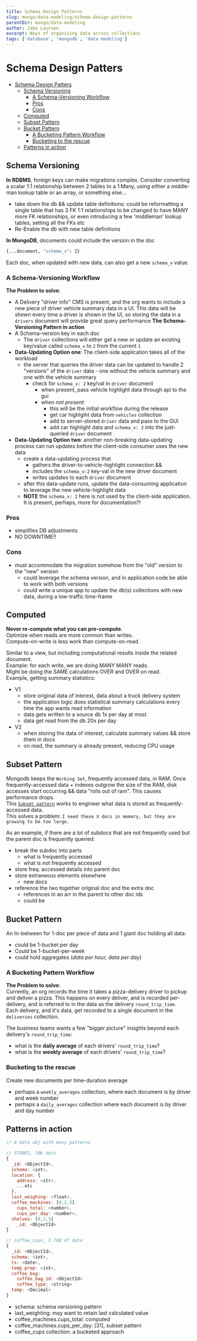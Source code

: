 ```yaml
---
title: Schema Design Patterns
slug: mongo/data-modeling/schema-design-patterns
parentDir: mongo/data-modeling
author: Jake Laursen
excerpt: Ways of organizing data across collections
tags: ['database', 'mongodb', 'data modeling']
---
```


# Schema Design Patters

- [Schema Design Patters](#schema-design-patters)
  - [Schema Versioning](#schema-versioning)
    - [A Schema-Versioning Workflow](#a-schema-versioning-workflow)
    - [Pros](#pros)
    - [Cons](#cons)
  - [Computed](#computed)
  - [Subset Pattern](#subset-pattern)
  - [Bucket Pattern](#bucket-pattern)
    - [A Bucketing Pattern Workflow](#a-bucketing-pattern-workflow)
    - [Bucketing to the rescue](#bucketing-to-the-rescue)
  - [Patterns in action](#patterns-in-action)

## Schema Versioning

**In RDBMS**, foreign keys can make migrations complex.
Consider converting a scalar 1:1 relationship between 2 tables to a 1:Many, using either a middle-man lookup table or an array, or something else...

- take down the db && update table definitions: could be reformatting a single table that has 3 FK 1:1 relationships to be changed to have MANY more FK relationships, or even introducing a few 'middleman' lookup tables, setting all the FKs etc
- Re-Enable the db with new table definitions

**In MongoDB**, documents could include the version in the doc

```bash
{...document, "schema_v": 2}
```

Each doc, when updated with new data, can also get a new `schema_v` value.

### A Schema-Versioning Workflow

**The Problem to solve**:

- A Delivery "driver info" CMS is present, and the org wants to include a new piece of driver vehicle summary data in a UI. This data will be shown every time a driver is shown in the UI, so storing the data in a `drivers` document will provide great query performance
  **The Schema-Versioning Pattern in action**
- A Schema-version key in each doc
  - The `driver` collections will either get a new or update an existing key/value called `schema_v` to `2` from the current `1`
- **Data-Updating Option one**: The client-side application takes all of the workload
  - the server that queries the driver data can be updated to handle 2 "versions" of the `driver` data - one without the vehicle summary and one with the vehicle summary
    - check for `schema_v: 2` key/val in `driver` document
      - when present, pass vehicle highlight data through api to the gui
      - when _not present_:
        - this will be the initial workflow during the release
        - get car highlgiht data from `vehicles` collection
        - add to server-stored `driver` data and pass to the GUI
        - add car highlight data and `schema_v: 2` into the just-queried `driver` document
- **Data-Updating Option two**: another non-breaking data-updating process can run updates before the client-side consumer uses the new data
  - create a data-updating process that
    - gathers the driver-to-vehicle-highlight connection &&
    - includes the `schema_v:2` key-val in the new driver document
    - writes updates to each `driver` document
  - after this data-update runs, update the data-consuming application to leverage the new vehicle-highlight data
  - **NOTE** the `schema_v: 2` here is not used by the client-side application. It is present, perhaps, more for documentation?!

### Pros

- simplifies DB adjustments
- NO DOWNTIME!!

### Cons

- must accommodate the migration somehow from the "old" version to the "new" version
  - could leverage the schema version, and in application code be able to work with both versions
  - could write a unique app to update the db(s) collections with new data, during a low-traffic time-frame

## Computed

**Never re-compute what you can pre-compute**.  
Optimize when reads are more common than writes.  
Compute-on-write is less work than compute-on-read.

Similar to a view, but including computational results inside the related document.  
Example: for each write, we are doing MANY MANY reads.  
Might be doing the SAME calculations OVER and OVER on read.  
Example, getting summary statistics:

- V1
  - store original data of interest, data about a truck delivery system
  - the application logic does statistical summary calculations every time the app wants read information
  - data gets written to a source db 1x per day at most
  - data get read from the db 20x per day
- V2
  - when storing the data of interest, calculate summary values && store them in docs
  - on read, the summary is already present, reducing CPU usage

## Subset Pattern

Mongodb keeps the `Working Set`, frequently accessed data, in RAM. Once frequently-accessed data + indexes outgrow the size of the RAM, disk accesses start occurring && data "rolls out of ram". This causes performance drops.  
This [`Subset pattern`](https://www.mongodb.com/blog/post/building-with-patterns-the-subset-pattern) works to engineer what data is stored as frequently-accessed data.  
This solves a problem:
`I need these X docs in memory, but they are growing to be too large.`

As an example, if there are a lot of subdocs that are not frequently used but the parent doc is frequently queried:

- break the subdoc into parts
  - what is frequently accessed
  - what is not frequently accessed
- store freq. accessed details into parent doc
- store extraneous elements elsewhere
  - new docs
- reference the two together original doc and the extra doc
  - references in an arr in the parent to other doc ids
  - could be

## Bucket Pattern

An In-between for 1-doc per piece of data and 1 giant doc holding all data:

- could be 1-bucket per day
- Could be 1-bucket-per-week
- could hold aggregates (_data per hour, data per day_)

### A Bucketing Pattern Workflow

**The Problem to solve**:  
Currently, an org records the time it takes a pizza-delivery driver to pickup and deliver a pizza. This happens on every deliver, and is recorded per-delivery, and is referred to in the data as the delivery `round_trip_time`.  
Each delivery, and it's data, get recorded to a single document in the `deliveries` collection.

The business teams wants a few "bigger picture" insights beyond each delivery's `round_trip_time`:

- what is the **daily average** of each drivers' `round_trip_time`?
- what is the **weekly average** of each drivers' `round_trip_time`?

### Bucketing to the rescue

Create new documents per time-duration average

- perhaps a `weekly_averages` collection, where each document is by driver and week number
- perhaps a `daily_averages` collection where each document is by driver and day number

## Patterns in action

```js
// A data obj with many patterns

// STORES, 10K docs
{
  _id: <ObjectId>,
  schema: <int>,
  location: {
    address: <str>,
    ...etc
  },
  last_weighing: <float>,
  coffee_machines: [0,2,5]
    cups_total: <number>,
    cups_per_day: <number>,
  shelves: [0,2,5]
    _id: <ObjectId>
}

// coffee_cups, 3.7GB of data
{
  _id: <ObjectId>,
  schema: <int>,
  ts: <date>,
  temp_prep: <int>,
  coffee_bag:
    coffee_bag_id: <ObjectId>
    coffee_type: <string>
  temp: <Decimal>
}
```

- schema: schema versioning pattern
- last_weighting: may want to retain last calculated value
- coffee_machines.cups_total: computed
- coffee_machines.cups_per_day: [31], subset pattern
- coffee_cups collection: a bucketed approach

